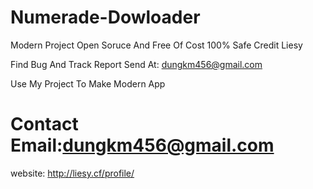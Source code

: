 # Numerade-Dowloader
Modern Project Open Soruce And Free Of Cost 100% Safe Credit Liesy

Find Bug And Track Report Send At: dungkm456@gmail.com

Use My Project To Make Modern App

# Contact Email:dungkm456@gmail.com

website: http://liesy.cf/profile/

